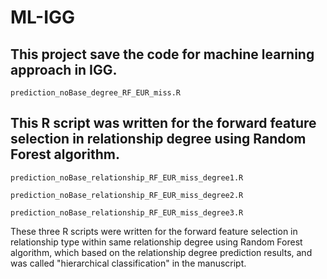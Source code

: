 # ML-IGG
This project save the code for machine learning approach in IGG.
---
```
prediction_noBase_degree_RF_EUR_miss.R 
```
This R script was written for the forward feature selection in relationship degree using Random Forest algorithm.
---

```
prediction_noBase_relationship_RF_EUR_miss_degree1.R 
```
```
prediction_noBase_relationship_RF_EUR_miss_degree2.R
```
```
prediction_noBase_relationship_RF_EUR_miss_degree3.R 
```

These three R scripts were written for the forward feature selection in relationship type within same relationship degree using Random Forest algorithm, which based on the relationship degree prediction results, and was called "hierarchical classification" in the manuscript.






